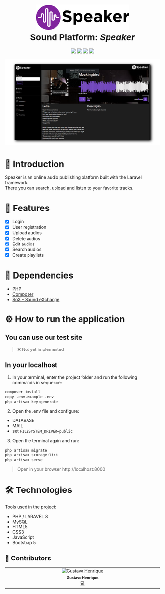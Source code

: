 <h1 align="center">
    <img src="public/images/original-logo.png" />
    <br>
    Sound Platform: <i>Speaker</i>
</h1>

<div align="center">
    <img src="https://img.shields.io/github/languages/top/Gustavohps10/speaker?colorB=%236f42c1&colorA=1e1e1e"/>
    <img src="https://img.shields.io/github/commit-activity/w/Gustavohps10/speaker?colorB=%236f42c1&colorA=1e1e1e"/>
    <img src="https://img.shields.io/github/created-at/gustavohps10/speaker?colorB=%236f42c1&colorA=1e1e1e"/>
    <img src="https://img.shields.io/github/license/gustavohps10/speaker?colorB=%236f42c1&colorA=1e1e1e"/>
</div>

<div align="center">

![ezgif com-gif-maker](public\images\speaker-sample.png)
    
</div>

# :page_with_curl: Introduction
<p>
Speaker is an online audio publishing platform built with the Laravel framework. <br>
There you can search, upload and listen to your favorite tracks.
</p>

# :game_die: Features
- [x] Login
- [x] User registration
- [x] Upload audios
- [x] Delete audios
- [x] Edit audios
- [x] Search audios
- [x] Create playlists

# :pushpin: Dependencies
- PHP
- [Composer](https://getcomposer.org/Composer-Setup.exe)
- [SoX - Sound eXchange](https://sourceforge.net/projects/sox/files/latest/download)

# :gear: How to run the application

## You can use our test site
> ❌ Not yet implemented

## In your localhost
1. In your terminal, enter the project folder and run the following commands in sequence:
``` 
composer install
copy .env.example .env
php artisan key:generate
```
2. Open the .env file and configure:
- DATABASE
- MAIL
- set ```FILESYSTEM_DRIVER=public```

3. Open the terminal again and run:
``` 
php artisan migrate
php artisan storage:link
php artisan serve
```
> Open in your browser http://localhost:8000

# :hammer_and_wrench: Technologies
Tools used in the project:
- PHP / LARAVEL 8
- MySQL
- HTML5
- CSS3
- JavaScript
- Bootstrap 5

## :adult: Contributors

<!-- ALL-CONTRIBUTORS-LIST:START - Do not remove or modify this section -->
<!-- prettier-ignore-start -->
<!-- markdownlint-disable -->
<table>
  <tbody>
    <tr>
      <td align="center" valign="top" width="14.28%"><a href="https://www.gustavohenrique.site/"><img src="https://avatars.githubusercontent.com/u/61752235?v=4?s=100" width="100px;" alt="Gustavo Henrique"/><br /><sub><b>Gustavo Henrique</b></sub></a><br /><a href="#code-Gustavohps10" title="Code">💻</a></td>
    </tr>
  </tbody>
</table>

<!-- markdownlint-restore -->
<!-- prettier-ignore-end -->

<!-- ALL-CONTRIBUTORS-LIST:END -->
